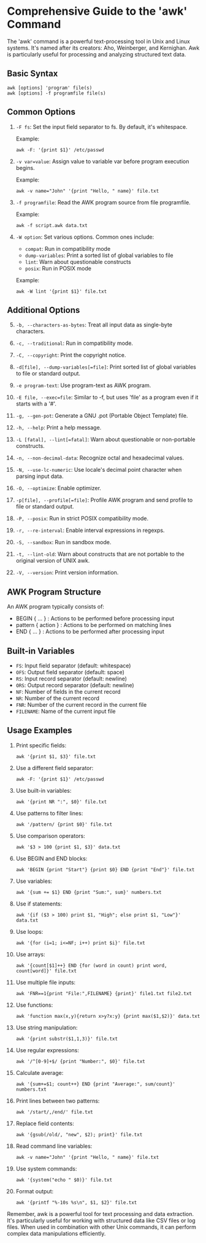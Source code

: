 # Comprehensive Guide to the 'awk' Command

The 'awk' command is a powerful text-processing tool in Unix and Linux systems. It's named after its creators: Aho, Weinberger, and Kernighan. Awk is particularly useful for processing and analyzing structured text data.

## Basic Syntax

```
awk [options] 'program' file(s)
awk [options] -f programfile file(s)
```

## Common Options

1. `-F fs`: 
   Set the input field separator to fs. By default, it's whitespace.

   Example:
   ```
   awk -F: '{print $1}' /etc/passwd
   ```

2. `-v var=value`: 
   Assign value to variable var before program execution begins.

   Example:
   ```
   awk -v name="John" '{print "Hello, " name}' file.txt
   ```

3. `-f programfile`: 
   Read the AWK program source from file programfile.

   Example:
   ```
   awk -f script.awk data.txt
   ```

4. `-W option`: 
   Set various options. Common ones include:
   - `compat`: Run in compatibility mode
   - `dump-variables`: Print a sorted list of global variables to file
   - `lint`: Warn about questionable constructs
   - `posix`: Run in POSIX mode

   Example:
   ```
   awk -W lint '{print $1}' file.txt
   ```

## Additional Options

5. `-b, --characters-as-bytes`: 
   Treat all input data as single-byte characters.

6. `-c, --traditional`: 
   Run in compatibility mode.

7. `-C, --copyright`: 
   Print the copyright notice.

8. `-d[file], --dump-variables[=file]`: 
   Print sorted list of global variables to file or standard output.

9. `-e program-text`: 
   Use program-text as AWK program.

10. `-E file, --exec=file`: 
    Similar to -f, but uses 'file' as a program even if it starts with a '#'.

11. `-g, --gen-pot`: 
    Generate a GNU .pot (Portable Object Template) file.

12. `-h, --help`: 
    Print a help message.

13. `-L [fatal], --lint[=fatal]`: 
    Warn about questionable or non-portable constructs.

14. `-n, --non-decimal-data`: 
    Recognize octal and hexadecimal values.

15. `-N, --use-lc-numeric`: 
    Use locale's decimal point character when parsing input data.

16. `-O, --optimize`: 
    Enable optimizer.

17. `-p[file], --profile[=file]`: 
    Profile AWK program and send profile to file or standard output.

18. `-P, --posix`: 
    Run in strict POSIX compatibility mode.

19. `-r, --re-interval`: 
    Enable interval expressions in regexps.

20. `-S, --sandbox`: 
    Run in sandbox mode.

21. `-t, --lint-old`: 
    Warn about constructs that are not portable to the original version of UNIX awk.

22. `-V, --version`: 
    Print version information.

## AWK Program Structure

An AWK program typically consists of:

- BEGIN { ... } : Actions to be performed before processing input
- pattern { action } : Actions to be performed on matching lines
- END { ... } : Actions to be performed after processing input

## Built-in Variables

- `FS`: Input field separator (default: whitespace)
- `OFS`: Output field separator (default: space)
- `RS`: Input record separator (default: newline)
- `ORS`: Output record separator (default: newline)
- `NF`: Number of fields in the current record
- `NR`: Number of the current record
- `FNR`: Number of the current record in the current file
- `FILENAME`: Name of the current input file

## Usage Examples

1. Print specific fields:
   ```
   awk '{print $1, $3}' file.txt
   ```

2. Use a different field separator:
   ```
   awk -F: '{print $1}' /etc/passwd
   ```

3. Use built-in variables:
   ```
   awk '{print NR ":", $0}' file.txt
   ```

4. Use patterns to filter lines:
   ```
   awk '/pattern/ {print $0}' file.txt
   ```

5. Use comparison operators:
   ```
   awk '$3 > 100 {print $1, $3}' data.txt
   ```

6. Use BEGIN and END blocks:
   ```
   awk 'BEGIN {print "Start"} {print $0} END {print "End"}' file.txt
   ```

7. Use variables:
   ```
   awk '{sum += $1} END {print "Sum:", sum}' numbers.txt
   ```

8. Use if statements:
   ```
   awk '{if ($3 > 100) print $1, "High"; else print $1, "Low"}' data.txt
   ```

9. Use loops:
   ```
   awk '{for (i=1; i<=NF; i++) print $i}' file.txt
   ```

10. Use arrays:
    ```
    awk '{count[$1]++} END {for (word in count) print word, count[word]}' file.txt
    ```

11. Use multiple file inputs:
    ```
    awk 'FNR==1{print "File:",FILENAME} {print}' file1.txt file2.txt
    ```

12. Use functions:
    ```
    awk 'function max(x,y){return x>y?x:y} {print max($1,$2)}' data.txt
    ```

13. Use string manipulation:
    ```
    awk '{print substr($1,1,3)}' file.txt
    ```

14. Use regular expressions:
    ```
    awk '/^[0-9]+$/ {print "Number:", $0}' file.txt
    ```

15. Calculate average:
    ```
    awk '{sum+=$1; count++} END {print "Average:", sum/count}' numbers.txt
    ```

16. Print lines between two patterns:
    ```
    awk '/start/,/end/' file.txt
    ```

17. Replace field contents:
    ```
    awk '{gsub(/old/, "new", $2); print}' file.txt
    ```

18. Read command line variables:
    ```
    awk -v name="John" '{print "Hello, " name}' file.txt
    ```

19. Use system commands:
    ```
    awk '{system("echo " $0)}' file.txt
    ```

20. Format output:
    ```
    awk '{printf "%-10s %s\n", $1, $2}' file.txt
    ```

Remember, awk is a powerful tool for text processing and data extraction. It's particularly useful for working with structured data like CSV files or log files. When used in combination with other Unix commands, it can perform complex data manipulations efficiently.
